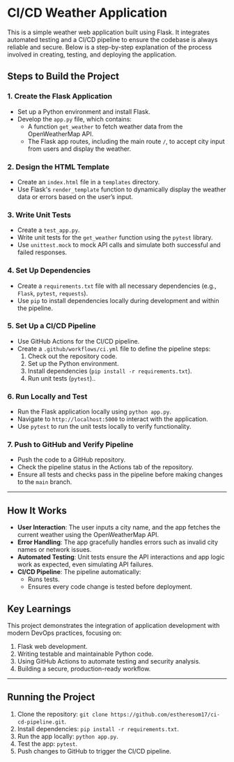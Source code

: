 # CI/CD Weather Application
This is a simple weather web application built using Flask. It integrates automated testing and a CI/CD pipeline to ensure the codebase is always reliable and secure. Below is a step-by-step explanation of the process involved in creating, testing, and deploying the application.

## Steps to Build the Project

### 1. **Create the Flask Application**
- Set up a Python environment and install Flask.
- Develop the `app.py` file, which contains:
  - A function `get_weather` to fetch weather data from the OpenWeatherMap API.
  - The Flask app routes, including the main route `/`, to accept city input from users and display the weather.

### 2. **Design the HTML Template**
- Create an `index.html` file in a `templates` directory.
- Use Flask's `render_template` function to dynamically display the weather data or errors based on the user’s input.

### 3. **Write Unit Tests**
- Create a `test_app.py`.
- Write unit tests for the `get_weather` function using the `pytest` library.
- Use `unittest.mock` to mock API calls and simulate both successful and failed responses.

### 4. **Set Up Dependencies**
- Create a `requirements.txt` file with all necessary dependencies (e.g., `Flask`, `pytest`, `requests`).
- Use `pip` to install dependencies locally during development and within the pipeline.

### 5. **Set Up a CI/CD Pipeline**
- Use GitHub Actions for the CI/CD pipeline.
- Create a `.github/workflows/ci.yml` file to define the pipeline steps:
  1. Check out the repository code.
  2. Set up the Python environment.
  3. Install dependencies (`pip install -r requirements.txt`).
  4. Run unit tests (`pytest`)..

### 6. **Run Locally and Test**
- Run the Flask application locally using `python app.py`.
- Navigate to `http://localhost:5000` to interact with the application.
- Use `pytest` to run the unit tests locally to verify functionality.

### 7. **Push to GitHub and Verify Pipeline**
- Push the code to a GitHub repository.
- Check the pipeline status in the Actions tab of the repository.
- Ensure all tests and checks pass in the pipeline before making changes to the `main` branch.

---

## How It Works
- **User Interaction**: The user inputs a city name, and the app fetches the current weather using the OpenWeatherMap API.
- **Error Handling**: The app gracefully handles errors such as invalid city names or network issues.
- **Automated Testing**: Unit tests ensure the API interactions and app logic work as expected, even simulating API failures.
- **CI/CD Pipeline**: The pipeline automatically:
  - Runs tests.
  - Ensures every code change is tested before deployment.


## Key Learnings
This project demonstrates the integration of application development with modern DevOps practices, focusing on:
1. Flask web development.
2. Writing testable and maintainable Python code.
3. Using GitHub Actions to automate testing and security analysis.
4. Building a secure, production-ready workflow.

---

## Running the Project
1. Clone the repository: `git clone https://github.com/estheresom17/ci-cd-pipeline.git`.
2. Install dependencies: `pip install -r requirements.txt`.
3. Run the app locally: `python app.py`.
4. Test the app: `pytest`.
5. Push changes to GitHub to trigger the CI/CD pipeline.
